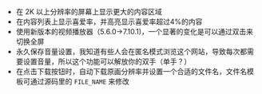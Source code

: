 - 在 2K 以上分辨率的屏幕上显示更大的内容区域
- 在内容列表上显示喜爱率，并高亮显示喜爱率超过4%的内容
- 使用新版本的视频播放器（5.6.0->7.10.1)，一个显著的变化是可以通过双击来切换全屏
- 永久保存音量设置，我知道有些人会在匿名模式浏览这个网站，导致每次都需要设置音量，所以这个功能可以解放你的双手（单手？）
- 在点击下载按钮时，自动下载原画分辨率并设置一个合适的文件名，文件名模板可通过源码里的 `FILE_NAME` 来修改
